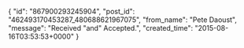  {
   "id": "867900293245904",
   "post_id": "462493170453287_480688621967075",
   "from_name": "Pete Daoust",
   "message": "Received \"and\" Accepted.",
   "created_time": "2015-08-16T03:53:53+0000"
 }
